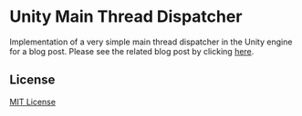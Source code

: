 # Unity Main Thread Dispatcher

Implementation of a very simple main thread dispatcher in the Unity engine for a blog post.
Please see the related blog post by
clicking [here](https://iozsaygi.github.io/2024/03/21/writing-a-simple-main-thread-dispatcher-in-Unity.html).

## License

[MIT License](https://github.com/iozsaygi/unity-main-thread-dispatcher/blob/main/LICENSE)
